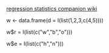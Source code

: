 [regression statistics companion wiki](https://github.com/markconnolly/regression-statistics/wiki)

w <- data.frame(d = I(list(1,2,3,c(4,5))))

w$r = I(list(c("w","b","o")))

w$e = I(list(c("h","n")))

